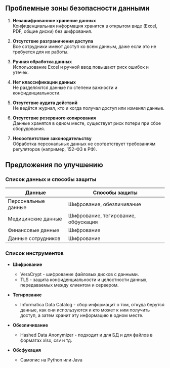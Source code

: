 ## Проблемные зоны безопасности данными

1. **Незашифрованное хранение данных**  
   Конфиденциальная информация хранится в открытом виде (Excel, PDF, общие диски) без шифрования.

2. **Отсутствие разграничения доступа**  
   Все сотрудники имеют доступ ко всем данным, даже если это не требуется для их работы.

3. **Ручная обработка данных**  
   Использование Excel и ручной ввод повышают риск ошибок и утечек.

4. **Нет классификации данных**  
   Не разделяются данные по степени важности и конфиденциальности.

5. **Отсутствие аудита действий**  
   Не ведётся журнал, кто и когда получал доступ или изменял данные.

6. **Отсутствие резервного копирования**  
   Данные хранятся в одном месте, существует риск потери при сбое оборудования.

7. **Несоответствие законодательству**  
    Обработка персональных данных не соответствует требованиям регуляторов (например, 152-ФЗ в РФ).



## Предложения по улучшению
### Список данных и способы защиты

| Данные               | Способы защиты                      |
|----------------------|-------------------------------------|
| Персональные данные  | Шифрование, обезличивание           |
| Медицинские данные   | Шифрование, тегирование, обфускация |
| Финансовые данные    | Шифрование                          |
| Данные сотрудников   | Шифрование                          |


### Список инструментов

- **Шифрование**
  - VeraCrypt - шифрование файловых дисков с данными.
  - TLS - защита конфиденциальности и целостности данных, передаваемых между клиентом и сервером. 

- **Тегирование**
  - Informatica Data Catalog - сбор информацит о том, откуда берутся данные, как они используются и кто может к ним получить доступ, а затем хранит эту информацию в одном месте.

- **Обезличивание**
  - Hashed Data Anonymizer - подходит и для БД и для файлов в форматах xlsx, csv  и тд.

- **Обсфукация**
  - Самопис на Python или Java
